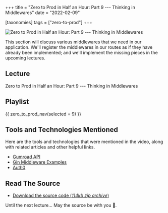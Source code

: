 +++
title = "Zero to Prod in Half an Hour: Part 9 --- Thinking in Middlewares"
date = "2022-02-09"

[taxonomies]
tags = ["zero-to-prod"]
+++

![Zero to Prod in Half an Hour: Part 9 --- Thinking in Middlewares](/zerotohero-dev/content/images/size/w1200/2024/03/mw.png)

This section will discuss various middlewares that we need in our application.
We'll register the middlewares in our routes as if they have already been
implemented; and we'll implement the missing pieces in the upcoming lectures.

Lecture
-------

Zero to Prod in Half an Hour: Part 9 --- Thinking in Middlewares

Playlist
--------

{{ zero_to_prod_nav(selected = 9) }}

Tools and Technologies Mentioned
--------------------------------

Here are the tools and technologies that were mentioned in the video, along with
related articles and other helpful links.

* [Gumroad API](https://app.gumroad.com/api)
* [Gin Middleware Examples](https://sosedoff.com/2014/12/21/gin-middleware.html)
* [Auth0](https://auth0.com/)

Read The Source
---------------

* [Download the source code (_114kb zip
  archive_)](https://assets.zerotohero.dev/zero-to-prod-in-30/zero-to-prod-in-30.zip)

Until the next lecture... May the source be with you 🦄.
